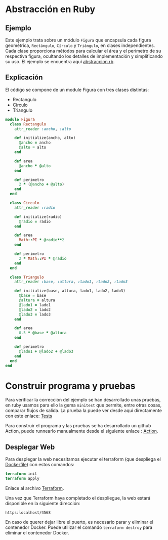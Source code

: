 # Abstracción en Ruby #
## Ejemplo ##
Este ejemplo trata sobre un módulo `Figura` que encapsula cada figura geométrica, `Rectángulo`, `Círculo` y `Triángulo`, en clases independientes. Cada clase proporciona métodos para calcular el área y el perímetro de su respectiva figura, ocultando los detalles de implementación y simplificando su uso. El ejemplo se encuentra aquí [abstraccion.rb](../../../temas/abstraccion/ruby/abstraccion.rb).


## Explicación ##
El código se compone de un module Figura con tres clases distintas:
- Rectangulo
- Circulo
- Triangulo
```ruby
module Figura
  class Rectangulo
    attr_reader :ancho, :alto

    def initialize(ancho, alto)
      @ancho = ancho
      @alto = alto
    end

    def area
      @ancho * @alto
    end

    def perimetro
      2 * (@ancho + @alto)
    end
  end

  class Circulo
    attr_reader :radio

    def initialize(radio)
      @radio = radio
    end

    def area
      Math::PI * @radio**2
    end

    def perimetro
      2 * Math::PI * @radio
    end
  end

  class Triangulo
    attr_reader :base, :altura, :lado1, :lado2, :lado3

    def initialize(base, altura, lado1, lado2, lado3)
      @base = base
      @altura = altura
      @lado1 = lado1
      @lado2 = lado2
      @lado3 = lado3
    end

    def area
      0.5 * @base * @altura
    end

    def perimetro
      @lado1 + @lado2 + @lado3
    end
  end
end
```

# Construir programa y pruebas #

Para verificar la corrección del ejemplo se han desarrollado unas pruebas, en ruby usamos para ello la gema `minitest` que permite, entre otras cosas, comparar flujos de salida. La prueba la puede ver desde aquí directamente con este enlace: [Tests](testAbstraccion.rb)

Para construir el programa y las pruebas se ha desarrollado un github Action, puede runnearlo manualmente desde el siguiente enlace : [Action](../../../.github/workflows/abstraccion.ruby-01.yml).

## Desplegar Web

Para desplegar la web necesitamos ejecutar el terraform (que despliega el [Dockerfile](../../../temas/abstraccion/ruby/Dockerfile)) con estos comandos:


```terraform
terraform init
terraform apply
```

Enlace al archivo [Terraform](../../../temas/abstraccion/ruby/Abstraccion.tf).

Una vez que Terraform haya completado el despliegue, la web estará disponible en la siguiente dirección: 

`https:localhost/4568`

En caso de querer dejar libre el puerto, es necesario parar y eliminar el contenedor Docker. Puede utilizar el comando `terraform destroy` para eliminar el contenedor Docker.

